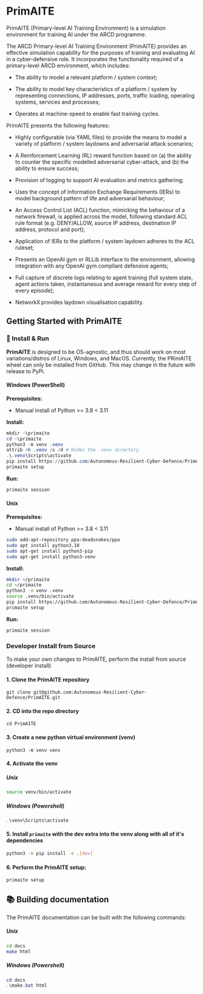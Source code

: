 # PrimAITE

PrimAITE (Primary-level AI Training Environment) is a simulation environment for training AI under the ARCD programme.

The ARCD Primary-level AI Training Environment (PrimAITE) provides an effective simulation capability for the purposes of training and evaluating AI in a cyber-defensive role. It incorporates the functionality required of a primary-level ARCD environment, which includes: 

- The ability to model a relevant platform / system context; 

- The ability to model key characteristics of a platform / system by representing connections, IP addresses, ports, traffic loading, operating systems, services and processes; 

- Operates at machine-speed to enable fast training cycles.

PrimAITE presents the following features: 

- Highly configurable (via YAML files) to provide the means to model a variety of platform / system laydowns and adversarial attack scenarios; 

- A Reinforcement Learning (RL) reward function based on (a) the ability to counter the specific modelled adversarial cyber-attack, and (b) the ability to ensure success; 

- Provision of logging to support AI evaluation and metrics gathering; 

- Uses the concept of Information Exchange Requirements (IERs) to model background pattern of life and adversarial behaviour; 

- An Access Control List (ACL) function, mimicking the behaviour of a network firewall, is applied across the model, following standard ACL rule format (e.g. DENY/ALLOW, source IP address, destination IP address, protocol and port);  

- Application of IERs to the platform / system laydown adheres to the ACL ruleset; 

- Presents an OpenAI gym or RLLib interface to the environment, allowing integration with any OpenAI gym compliant defensive agents;  

- Full capture of discrete logs relating to agent training (full system state, agent actions taken, instantaneous and average reward for every step of every episode)​; 

- NetworkX provides laydown visualisation capability.  

## Getting Started with PrimAITE

### 💫 Install & Run
**PrimAITE** is designed to be OS-agnostic, and thus should work on most variations/distros of Linux, Windows, and MacOS.
Currently, the PRimAITE wheel can only be installed from GitHub. This may change in the future with release to PyPi.

#### Windows (PowerShell)

**Prerequisites:**
* Manual install of Python >= 3.8 < 3.11

**Install:**

``` powershell
mkdir ~\primaite
cd ~\primaite
python3 -m venv .venv
attrib +h .venv /s /d # Hides the .venv directory
.\.venv\Scripts\activate
pip install https://github.com/Autonomous-Resilient-Cyber-Defence/PrimAITE/releases/download/v2.0.0/primaite-2.0.0-py3-none-any.whl
primaite setup
```

**Run:**

``` bash
primaite session
```

#### Unix

**Prerequisites:**
* Manual install of Python >= 3.8 < 3.11

``` bash
sudo add-apt-repository ppa:deadsnakes/ppa
sudo apt install python3.10
sudo apt-get install python3-pip
sudo apt-get install python3-venv
```
**Install:**

``` bash
mkdir ~/primaite
cd ~/primaite
python3 -m venv .venv
source .venv/bin/activate
pip install https://github.com/Autonomous-Resilient-Cyber-Defence/PrimAITE/releases/download/v2.0.0/primaite-2.0.0-py3-none-any.whl
primaite setup
```

**Run:**

``` bash
primaite session
```


### Developer Install from Source
To make your own changes to PrimAITE, perform the install from source (developer install)

#### 1. Clone the PrimAITE repository
``` unix
git clone git@github.com:Autonomous-Resilient-Cyber-Defence/PrimAITE.git
```

#### 2. CD into the repo directory
``` unix
cd PrimAITE
```
#### 3. Create a new python virtual environment (venv)

```unix
python3 -m venv venv
```

#### 4. Activate the venv

##### Unix
```bash
source venv/bin/activate
```

##### Windows (Powershell)
```powershell
.\venv\Scripts\activate
```

#### 5. Install `primaite` with the dev extra into the venv along with all of it's dependencies

```bash
python3 -m pip install -e .[dev]
```

#### 6. Perform the PrimAITE setup:

```bash
primaite setup
```

## 📚 Building documentation
The PrimAITE documentation can be built with the following commands:

##### Unix
```bash
cd docs
make html
```

##### Windows (Powershell)
```powershell
cd docs
.\make.bat html
```
